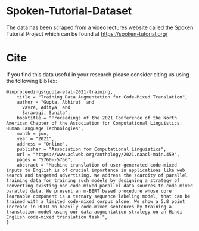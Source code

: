 # Spoken-Tutorial-Dataset

The data has been scraped from a video lectures website called the Spoken Tutorial Project which can be found at https://spoken-tutorial.org/

# Cite 

If you find this data useful in your research please consider citing us using the following BibTex:
```
@inproceedings{gupta-etal-2021-training,
    title = "Training Data Augmentation for Code-Mixed Translation",
    author = "Gupta, Abhirut  and
      Vavre, Aditya  and
      Sarawagi, Sunita",
    booktitle = "Proceedings of the 2021 Conference of the North American Chapter of the Association for Computational Linguistics: Human Language Technologies",
    month = jun,
    year = "2021",
    address = "Online",
    publisher = "Association for Computational Linguistics",
    url = "https://www.aclweb.org/anthology/2021.naacl-main.459",
    pages = "5760--5766",
    abstract = "Machine translation of user-generated code-mixed inputs to English is of crucial importance in applications like web search and targeted advertising. We address the scarcity of parallel training data for training such models by designing a strategy of converting existing non-code-mixed parallel data sources to code-mixed parallel data. We present an m-BERT based procedure whose core learnable component is a ternary sequence labeling model, that can be trained with a limited code-mixed corpus alone. We show a 5.8 point increase in BLEU on heavily code-mixed sentences by training a translation model using our data augmentation strategy on an Hindi-English code-mixed translation task.",
}
```
